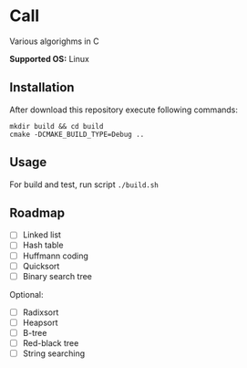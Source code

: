 # Call
Various algorighms in C

**Supported OS:** Linux

## Installation
After download this repository execute following commands:
```
mkdir build && cd build
cmake -DCMAKE_BUILD_TYPE=Debug ..
```

## Usage
For build and test, run script `./build.sh`

## Roadmap
- [ ] Linked list
- [ ] Hash table
- [ ] Huffmann coding
- [ ] Quicksort
- [ ] Binary search tree

Optional:
- [ ] Radixsort
- [ ] Heapsort
- [ ] B-tree
- [ ] Red-black tree
- [ ] String searching
